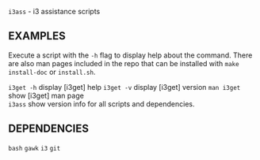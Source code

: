 `i3ass` - i3 assistance scripts




EXAMPLES
--------
Execute a script with the `-h` flag to display
help about the command. There are also man pages
included in the repo that can be installed with
`make install-doc` or `install.sh`. 

`i3get -h` display [i3get] help 
`i3get -v` display [i3get] version 
`man i3get` show [i3get] man page   
`i3ass` show version info for all scripts and
dependencies.

DEPENDENCIES
------------
`bash`
`gawk`
`i3`
`git`



